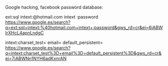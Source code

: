 Google hacking, facebook password database:

ext:sql intext:@hotmail.com intext :password
https://www.google.es/search?q=ext:sql+intext:%40hotmail.com+intext+:password&gws_rd=cr&ei=6iABWIrXHcL4apnLndgC

intext:charset_test= email= default_persistent=
https://www.google.es/search?q=intext:charset_test%3D+email%3D+default_persistent%3D&gws_rd=cr&ei=7iABWNn1NYH6adKxnrAN


